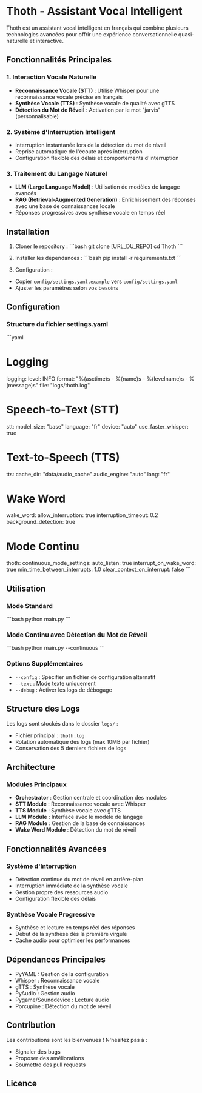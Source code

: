 # Thoth - Assistant Vocal Intelligent

Thoth est un assistant vocal intelligent en français qui combine plusieurs technologies avancées pour offrir une expérience conversationnelle quasi-naturelle et interactive.

## Fonctionnalités Principales

### 1. Interaction Vocale Naturelle

- **Reconnaissance Vocale (STT)** : Utilise Whisper pour une reconnaissance vocale précise en français
- **Synthèse Vocale (TTS)** : Synthèse vocale de qualité avec gTTS
- **Détection du Mot de Réveil** : Activation par le mot "jarvis" (personnalisable)

### 2. Système d'Interruption Intelligent

- Interruption instantanée lors de la détection du mot de réveil
- Reprise automatique de l'écoute après interruption
- Configuration flexible des délais et comportements d'interruption

### 3. Traitement du Langage Naturel

- **LLM (Large Language Model)** : Utilisation de modèles de langage avancés
- **RAG (Retrieval-Augmented Generation)** : Enrichissement des réponses avec une base de connaissances locale
- Réponses progressives avec synthèse vocale en temps réel

## Installation

1. Cloner le repository :
   \`\`\`bash
   git clone [URL_DU_REPO]
   cd Thoth
   \`\`\`

2. Installer les dépendances :
   \`\`\`bash
   pip install -r requirements.txt
   \`\`\`

3. Configuration :

- Copier `config/settings.yaml.example` vers `config/settings.yaml`
- Ajuster les paramètres selon vos besoins

## Configuration

### Structure du fichier settings.yaml

\`\`\`yaml

# Logging

logging:
level: INFO
format: "%(asctime)s - %(name)s - %(levelname)s - %(message)s"
file: "logs/thoth.log"

# Speech-to-Text (STT)

stt:
model_size: "base"
language: "fr"
device: "auto"
use_faster_whisper: true

# Text-to-Speech (TTS)

tts:
cache_dir: "data/audio_cache"
audio_engine: "auto"
lang: "fr"

# Wake Word

wake_word:
allow_interruption: true
interruption_timeout: 0.2
background_detection: true

# Mode Continu

thoth:
continuous_mode_settings:
auto_listen: true
interrupt_on_wake_word: true
min_time_between_interrupts: 1.0
clear_context_on_interrupt: false
\`\`\`

## Utilisation

### Mode Standard

\`\`\`bash
python main.py
\`\`\`

### Mode Continu avec Détection du Mot de Réveil

\`\`\`bash
python main.py --continuous
\`\`\`

### Options Supplémentaires

- `--config` : Spécifier un fichier de configuration alternatif
- `--text` : Mode texte uniquement
- `--debug` : Activer les logs de débogage

## Structure des Logs

Les logs sont stockés dans le dossier `logs/` :

- Fichier principal : `thoth.log`
- Rotation automatique des logs (max 10MB par fichier)
- Conservation des 5 derniers fichiers de logs

## Architecture

### Modules Principaux

- **Orchestrator** : Gestion centrale et coordination des modules
- **STT Module** : Reconnaissance vocale avec Whisper
- **TTS Module** : Synthèse vocale avec gTTS
- **LLM Module** : Interface avec le modèle de langage
- **RAG Module** : Gestion de la base de connaissances
- **Wake Word Module** : Détection du mot de réveil

## Fonctionnalités Avancées

### Système d'Interruption

- Détection continue du mot de réveil en arrière-plan
- Interruption immédiate de la synthèse vocale
- Gestion propre des ressources audio
- Configuration flexible des délais

### Synthèse Vocale Progressive

- Synthèse et lecture en temps réel des réponses
- Début de la synthèse dès la première virgule
- Cache audio pour optimiser les performances

## Dépendances Principales

- PyYAML : Gestion de la configuration
- Whisper : Reconnaissance vocale
- gTTS : Synthèse vocale
- PyAudio : Gestion audio
- Pygame/Sounddevice : Lecture audio
- Porcupine : Détection du mot de réveil

## Contribution

Les contributions sont les bienvenues ! N'hésitez pas à :

- Signaler des bugs
- Proposer des améliorations
- Soumettre des pull requests

## Licence
